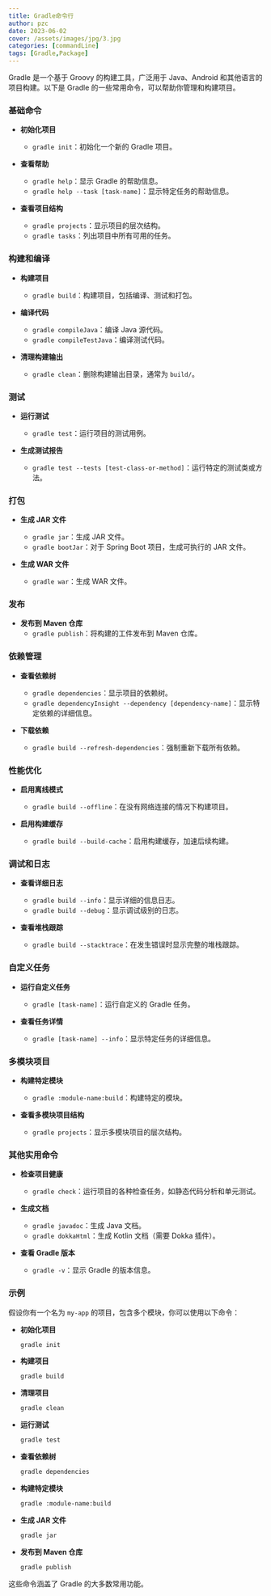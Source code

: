```yaml
---
title: Gradle命令行
author: pzc
date: 2023-06-02
cover: /assets/images/jpg/3.jpg
categories: [commandLine]
tags: [Gradle,Package]
---
```

Gradle 是一个基于 Groovy 的构建工具，广泛用于 Java、Android 和其他语言的项目构建。以下是 Gradle 的一些常用命令，可以帮助你管理和构建项目。

### 基础命令

- **初始化项目**
  - `gradle init`：初始化一个新的 Gradle 项目。

- **查看帮助**
  - `gradle help`：显示 Gradle 的帮助信息。
  - `gradle help --task [task-name]`：显示特定任务的帮助信息。

- **查看项目结构**
  - `gradle projects`：显示项目的层次结构。
  - `gradle tasks`：列出项目中所有可用的任务。

### 构建和编译

- **构建项目**
  - `gradle build`：构建项目，包括编译、测试和打包。

- **编译代码**
  - `gradle compileJava`：编译 Java 源代码。
  - `gradle compileTestJava`：编译测试代码。

- **清理构建输出**
  - `gradle clean`：删除构建输出目录，通常为 `build/`。

### 测试

- **运行测试**
  - `gradle test`：运行项目的测试用例。

- **生成测试报告**
  - `gradle test --tests [test-class-or-method]`：运行特定的测试类或方法。

### 打包

- **生成 JAR 文件**
  - `gradle jar`：生成 JAR 文件。
  - `gradle bootJar`：对于 Spring Boot 项目，生成可执行的 JAR 文件。

- **生成 WAR 文件**
  - `gradle war`：生成 WAR 文件。

### 发布

- **发布到 Maven 仓库**
  - `gradle publish`：将构建的工件发布到 Maven 仓库。

### 依赖管理

- **查看依赖树**
  - `gradle dependencies`：显示项目的依赖树。
  - `gradle dependencyInsight --dependency [dependency-name]`：显示特定依赖的详细信息。

- **下载依赖**
  - `gradle build --refresh-dependencies`：强制重新下载所有依赖。

### 性能优化

- **启用离线模式**
  - `gradle build --offline`：在没有网络连接的情况下构建项目。

- **启用构建缓存**
  - `gradle build --build-cache`：启用构建缓存，加速后续构建。

### 调试和日志

- **查看详细日志**
  - `gradle build --info`：显示详细的信息日志。
  - `gradle build --debug`：显示调试级别的日志。

- **查看堆栈跟踪**
  - `gradle build --stacktrace`：在发生错误时显示完整的堆栈跟踪。

### 自定义任务

- **运行自定义任务**
  - `gradle [task-name]`：运行自定义的 Gradle 任务。

- **查看任务详情**
  - `gradle [task-name] --info`：显示特定任务的详细信息。

### 多模块项目

- **构建特定模块**
  - `gradle :module-name:build`：构建特定的模块。

- **查看多模块项目结构**
  - `gradle projects`：显示多模块项目的层次结构。

### 其他实用命令

- **检查项目健康**
  - `gradle check`：运行项目的各种检查任务，如静态代码分析和单元测试。

- **生成文档**
  - `gradle javadoc`：生成 Java 文档。
  - `gradle dokkaHtml`：生成 Kotlin 文档（需要 Dokka 插件）。

- **查看 Gradle 版本**
  - `gradle -v`：显示 Gradle 的版本信息。

### 示例

假设你有一个名为 `my-app` 的项目，包含多个模块，你可以使用以下命令：

- **初始化项目**
  ```sh
  gradle init
  ```

- **构建项目**
  ```sh
  gradle build
  ```

- **清理项目**
  ```sh
  gradle clean
  ```

- **运行测试**
  ```sh
  gradle test
  ```

- **查看依赖树**
  ```sh
  gradle dependencies
  ```

- **构建特定模块**
  ```sh
  gradle :module-name:build
  ```

- **生成 JAR 文件**
  ```sh
  gradle jar
  ```

- **发布到 Maven 仓库**
  ```sh
  gradle publish
  ```

这些命令涵盖了 Gradle 的大多数常用功能。